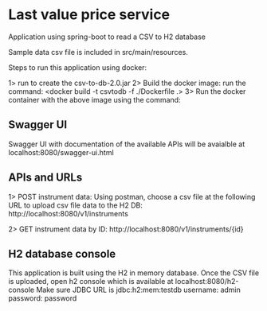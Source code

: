 # Last value price service
Application using spring-boot to read a CSV to H2 database

Sample data csv file is included in src/main/resources. 

Steps to run this application using docker:

1> run <mvn install> to create the csv-to-db-2.0.jar
2> Build the docker image: 
   run the command: <docker build -t csvtodb -f ./Dockerfile .>
3> Run the docker container with the above image using the command: 
   <docker run csvtodb>

Swagger UI 
------------
Swagger UI with documentation of the available APIs will be avaialble at localhost:8080/swagger-ui.html

APIs and URLs
-------------
1> POST instrument data:
Using postman, choose a csv file at the following URL to upload csv file data to the H2 DB: http://localhost:8080/v1/instruments

2> GET instrument data by ID:
http://localhost:8080/v1/instruments/{id}

H2 database console
-------------------
This application is built using the H2 in memory database. Once the CSV file is uploaded, open h2 console which is available at localhost:8080/h2-console
Make sure JDBC URL is jdbc:h2:mem:testdb
username: admin
password: password
